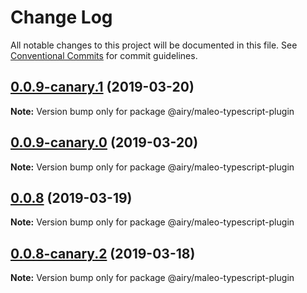 # Change Log

All notable changes to this project will be documented in this file.
See [Conventional Commits](https://conventionalcommits.org) for commit guidelines.

## [0.0.9-canary.1](https://github.com/airyrooms/maleo.js/compare/@airy/maleo-typescript-plugin@0.0.8-canary.2...@airy/maleo-typescript-plugin@0.0.9-canary.1) (2019-03-20)

**Note:** Version bump only for package @airy/maleo-typescript-plugin





## [0.0.9-canary.0](https://github.com/airyrooms/maleo.js/compare/@airy/maleo-typescript-plugin@0.0.8-canary.2...@airy/maleo-typescript-plugin@0.0.9-canary.0) (2019-03-20)

**Note:** Version bump only for package @airy/maleo-typescript-plugin





## [0.0.8](https://github.com/alvinkl/maleo.js/compare/@airy/maleo-typescript-plugin@0.0.8-canary.2...@airy/maleo-typescript-plugin@0.0.8) (2019-03-19)

**Note:** Version bump only for package @airy/maleo-typescript-plugin





## [0.0.8-canary.2](https://github.com/airyrooms/maleo.js/compare/@airy/maleo-typescript-plugin@0.0.8-alpha.0...@airy/maleo-typescript-plugin@0.0.8-canary.2) (2019-03-18)

**Note:** Version bump only for package @airy/maleo-typescript-plugin
